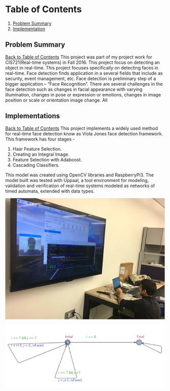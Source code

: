 # Table of Contents
1. [Problem Summary](README.md#problem-summary)
2. [Implementation](README.md#implementation)


## Problem Summary
[Back to Table of Contents](README.md#table-of-contents)
This project was part of my project work for CIS721(Real-time systems) in Fall 2016. This project focus on detecting an object in real-time. This project focuses specifically on detecting faces in real-time. Face detection finds application in a several fields that include as security, event management, etc. Face detection is preliminary step of a bigger application – “Face Recognition”. There are several challenges in the face detection such as changes in facial appearance with varying illumination, changes in pose or expression or emotions, changes in image position or scale or orientation image change. All

## Implementations
[Back to Table of Contents](README.md#table-of-contents)
This project implements a widely used method for real-time face detection know as Viola Jones face detection framework. This framework has four stages  - 
1. Haar Feature Selection.
2. Creating an Integral Image.
3. Feature Selection with Adaboost.
4. Cascading Classifiers.

This model was created using OpenCV libraries and RaspberryPi3. The model built was tested with Uppaal, a tool environment for modeling, validation and verification of real-time systems modeled as networks of timed automata, extended with data types.


![Face detection](images/Picture1.png)

![Uppaal Model](images/Picture2.png)